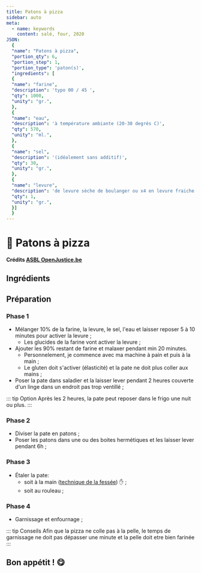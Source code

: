 ```yaml
---
title: Patons à pizza
sidebar: auto
meta:
  - name: keywords
    content: salé, four, 2020
JSON:
  {
  "name": "Patons à pizza",
  "portion_qty": 6,
  "portion_step": 1,
  "portion_type": 'paton(s)',
  "ingredients": [
  {
  "name": "farine",
  "description": 'typo 00 / 45 ',
  "qty": 1000,
  "unity": "gr.",
  },
  {
  "name": "eau",
  "description": 'à température ambiante (20-30 degrés C)',
  "qty": 570,
  "unity": "ml.",
  },
  {
  "name": "sel",
  "description": '(idéalement sans additif)',
  "qty": 30,
  "unity": "gr.",
  },
  {
  "name": "levure",
  "description": 'de levure sèche de boulanger ou x4 en levure fraiche',
  "qty": 1,
  "unity": "gr.",
  }]
  }
---
```


# :pizza: Patons à pizza

**Crédits [ASBL OpenJustice.be](https://openjustice.be)**

## Ingrédients

<recipePortion :recette="$page.frontmatter.JSON" />

## Préparation
### Phase 1
- Mélanger 10% de la farine, la levure, le sel, l'eau et laisser reposer 5 à 10 minutes pour activer la levure ;
  - Les glucides de la farine vont activer la levure ;
- Ajouter les 90% restant de farine et malaxer pendant min 20 minutes.
  - Personnelement, je commence avec ma machine à pain et puis à la main ;
  - Le gluten doit s'activer (élasticité) et la pate ne doit plus coller aux mains ;
- Poser la pate dans saladier et la laisser lever pendant 2 heures couverte d'un linge dans un endroit pas trop ventillé ;

::: tip Option
Après les 2 heures, la pate peut reposer dans le frigo une nuit ou plus.
:::

### Phase 2
- Diviser la pate en patons ;
- Poser les patons dans une ou des boites hermétiques et les laisser lever pendant 6h ;

### Phase 3
- Étaler la pate:
  - soit à la main ([technique de la fessée](https://www.youtube.com/watch?v=xzbW8CZx538)) :hand: ;
  - soit au rouleau ;

### Phase 4
- Garnissage et enfournage ;

::: tip Conseils
Afin que la pizza ne colle pas à la pelle, le temps de garnissage ne doit pas dépasser une minute et la pelle doit etre bien farinée
:::

## Bon appétit ! :yum:
